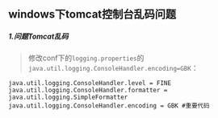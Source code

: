 ## windows下tomcat控制台乱码问题

##### 1.问题Tomcat乱码

> 修改conf下的`logging.properties`的`java.util.logging.ConsoleHandler.encoding=GBK`：

```shell
java.util.logging.ConsoleHandler.level = FINE
java.util.logging.ConsoleHandler.formatter = java.util.logging.SimpleFormatter
java.util.logging.ConsoleHandler.encoding = GBK #重要代码
```

